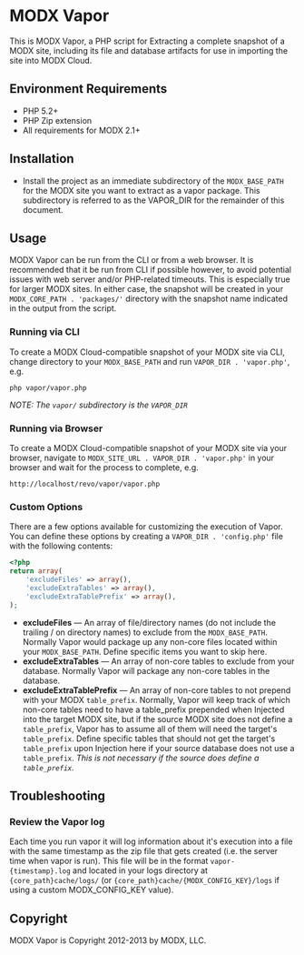 # MODX Vapor

This is MODX Vapor, a PHP script for Extracting a complete snapshot of a MODX site, including its file and database artifacts for use in importing the site into MODX Cloud.


## Environment Requirements

- PHP 5.2+
- PHP Zip extension
- All requirements for MODX 2.1+


## Installation

- Install the project as an immediate subdirectory of the `MODX_BASE_PATH` for the MODX site you want to extract as a vapor package. This subdirectory is referred to as the VAPOR_DIR for the remainder of this document.


## Usage

MODX Vapor can be run from the CLI or from a web browser. It is recommended that it be run from CLI if possible however, to avoid potential issues with web server and/or PHP-related timeouts. This is especially true for larger MODX sites. In either case, the snapshot will be created in your `MODX_CORE_PATH . 'packages/'` directory with the snapshot name indicated in the output from the script.

### Running via CLI

To create a MODX Cloud-compatible snapshot of your MODX site via CLI, change directory to your `MODX_BASE_PATH` and run `VAPOR_DIR . 'vapor.php'`, e.g.

    php vapor/vapor.php

_NOTE: The `vapor/` subdirectory is the `VAPOR_DIR`_

### Running via Browser

To create a MODX Cloud-compatible snapshot of your MODX site via your browser, navigate to `MODX_SITE_URL . VAPOR_DIR . 'vapor.php'` in your browser and wait for the process to complete, e.g.

    http://localhost/revo/vapor/vapor.php

### Custom Options

There are a few options available for customizing the execution of Vapor. You can define these options by creating a `VAPOR_DIR . 'config.php'` file with the following contents:

```php
<?php
return array(
    'excludeFiles' => array(),
    'excludeExtraTables' => array(),
    'excludeExtraTablePrefix' => array(),
);
```

- __excludeFiles__ &mdash; An array of file/directory names (do not include the trailing / on directory names) to exclude from the `MODX_BASE_PATH`. Normally Vapor would package up any non-core files located within your `MODX_BASE_PATH`. Define specific items you want to skip here.
- __excludeExtraTables__ &mdash; An array of non-core tables to exclude from your database. Normally Vapor will package any non-core tables in the database.
- __excludeExtraTablePrefix__ &mdash; An array of non-core tables to not prepend with your MODX `table_prefix`. Normally, Vapor will keep track of which non-core tables need to have a table_prefix prepended when Injected into the target MODX site, but if the source MODX site does not define a `table_prefix`, Vapor has to assume all of them will need the target's `table_prefix`. Define specific tables that should not get the target's `table_prefix` upon Injection here if your source database does not use a `table_prefix`. _This is not necessary if the source does define a `table_prefix`._


## Troubleshooting

### Review the Vapor log

Each time you run vapor it will log information about it's execution into a file with the same timestamp as the zip file that gets created (i.e. the server time when vapor is run). This file will be in the format `vapor-{timestamp}.log` and located in your logs directory at `{core_path}cache/logs/` (or `{core_path}cache/{MODX_CONFIG_KEY}/logs` if using a custom MODX_CONFIG_KEY value).


## Copyright

MODX Vapor is Copyright 2012-2013 by MODX, LLC.
